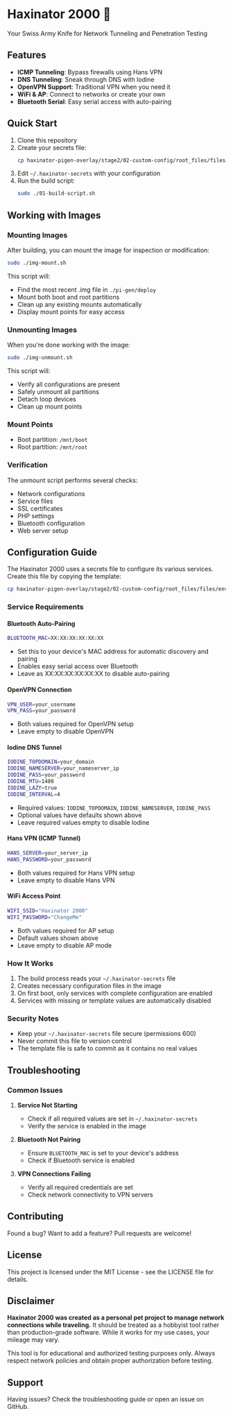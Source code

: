 # Haxinator 2000 🚀

Your Swiss Army Knife for Network Tunneling and Penetration Testing

## Features

- **ICMP Tunneling**: Bypass firewalls using Hans VPN
- **DNS Tunneling**: Sneak through DNS with Iodine
- **OpenVPN Support**: Traditional VPN when you need it
- **WiFi & AP**: Connect to networks or create your own
- **Bluetooth Serial**: Easy serial access with auto-pairing

## Quick Start

1. Clone this repository
2. Create your secrets file:
   ```bash
   cp haxinator-pigen-overlay/stage2/02-custom-config/root_files/files/env-secrets.template ~/.haxinator-secrets
   ```
3. Edit `~/.haxinator-secrets` with your configuration
4. Run the build script:
   ```bash
   sudo ./01-build-script.sh
   ```

## Working with Images

### Mounting Images
After building, you can mount the image for inspection or modification:
```bash
sudo ./img-mount.sh
```
This script will:
- Find the most recent .img file in `./pi-gen/deploy`
- Mount both boot and root partitions
- Clean up any existing mounts automatically
- Display mount points for easy access

### Unmounting Images
When you're done working with the image:
```bash
sudo ./img-unmount.sh
```
This script will:
- Verify all configurations are present
- Safely unmount all partitions
- Detach loop devices
- Clean up mount points

### Mount Points
- Boot partition: `/mnt/boot`
- Root partition: `/mnt/root`

### Verification
The unmount script performs several checks:
- Network configurations
- Service files
- SSL certificates
- PHP settings
- Bluetooth configuration
- Web server setup

## Configuration Guide

The Haxinator 2000 uses a secrets file to configure its various services. Create this file by copying the template:

```bash
cp haxinator-pigen-overlay/stage2/02-custom-config/root_files/files/env-secrets.template ~/.haxinator-secrets
```

### Service Requirements

#### Bluetooth Auto-Pairing
```bash
BLUETOOTH_MAC=XX:XX:XX:XX:XX:XX
```
- Set this to your device's MAC address for automatic discovery and pairing
- Enables easy serial access over Bluetooth
- Leave as XX:XX:XX:XX:XX:XX to disable auto-pairing

#### OpenVPN Connection
```bash
VPN_USER=your_username
VPN_PASS=your_password
```
- Both values required for OpenVPN setup
- Leave empty to disable OpenVPN

#### Iodine DNS Tunnel
```bash
IODINE_TOPDOMAIN=your_domain
IODINE_NAMESERVER=your_nameserver_ip
IODINE_PASS=your_password
IODINE_MTU=1400
IODINE_LAZY=true
IODINE_INTERVAL=4
```
- Required values: `IODINE_TOPDOMAIN`, `IODINE_NAMESERVER`, `IODINE_PASS`
- Optional values have defaults shown above
- Leave required values empty to disable Iodine

#### Hans VPN (ICMP Tunnel)
```bash
HANS_SERVER=your_server_ip
HANS_PASSWORD=your_password
```
- Both values required for Hans VPN setup
- Leave empty to disable Hans VPN

#### WiFi Access Point
```bash
WIFI_SSID="Haxinator 2000"
WIFI_PASSWORD="ChangeMe"
```
- Both values required for AP setup
- Default values shown above
- Leave empty to disable AP mode

### How It Works

1. The build process reads your `~/.haxinator-secrets` file
2. Creates necessary configuration files in the image
3. On first boot, only services with complete configuration are enabled
4. Services with missing or template values are automatically disabled

### Security Notes

- Keep your `~/.haxinator-secrets` file secure (permissions 600)
- Never commit this file to version control
- The template file is safe to commit as it contains no real values

## Troubleshooting

### Common Issues

1. **Service Not Starting**
   - Check if all required values are set in `~/.haxinator-secrets`
   - Verify the service is enabled in the image

2. **Bluetooth Not Pairing**
   - Ensure `BLUETOOTH_MAC` is set to your device's address
   - Check if Bluetooth service is enabled

3. **VPN Connections Failing**
   - Verify all required credentials are set
   - Check network connectivity to VPN servers

## Contributing

Found a bug? Want to add a feature? Pull requests are welcome!

## License

This project is licensed under the MIT License - see the LICENSE file for details.

## Disclaimer

**Haxinator 2000 was created as a personal pet project to manage network connections while traveling.** It should be treated as a hobbyist tool rather than production-grade software. While it works for my use cases, your mileage may vary.

This tool is for educational and authorized testing purposes only. Always respect network policies and obtain proper authorization before testing.

## Support

Having issues? Check the troubleshooting guide or open an issue on GitHub.
